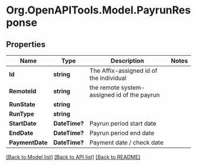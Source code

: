 # Org.OpenAPITools.Model.PayrunResponse

## Properties

Name | Type | Description | Notes
------------ | ------------- | ------------- | -------------
**Id** | **string** | The Affix-assigned id of the individual | 
**RemoteId** | **string** | the remote system-assigned id of the payrun | 
**RunState** | **string** |  | 
**RunType** | **string** |  | 
**StartDate** | **DateTime?** | Payrun period start date | 
**EndDate** | **DateTime?** | Payrun period end date | 
**PaymentDate** | **DateTime?** | Payment date / check date | 

[[Back to Model list]](../README.md#documentation-for-models) [[Back to API list]](../README.md#documentation-for-api-endpoints) [[Back to README]](../README.md)

